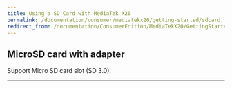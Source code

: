 ```yaml
---
title: Using a SD Card with MediaTek X20
permalink: /documentation/consumer/mediatekx20/getting-started/sdcard.md.html
redirect_from: /documentation/ConsumerEdition/MediaTekX20/GettingStarted/Sdcard.md.html
---
```

## MicroSD card with adapter

Support Micro SD card slot (SD 3.0).

***
